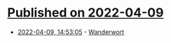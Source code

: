 # [Published on 2022-04-09](index.md)

* [2022-04-09, 14:53:05](https://news.ycombinator.com/item?id=30968534) - [Wanderwort](https://en.wikipedia.org/wiki/Wanderwort)
